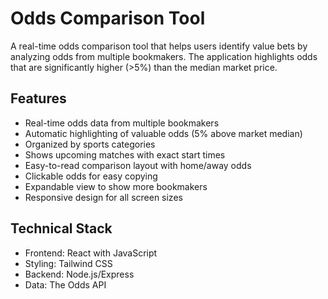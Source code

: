 # Odds Comparison Tool

A real-time odds comparison tool that helps users identify value bets by analyzing odds from multiple bookmakers. The application highlights odds that are significantly higher (>5%) than the median market price.

## Features

- Real-time odds data from multiple bookmakers
- Automatic highlighting of valuable odds (5% above market median)
- Organized by sports categories
- Shows upcoming matches with exact start times
- Easy-to-read comparison layout with home/away odds
- Clickable odds for easy copying
- Expandable view to show more bookmakers
- Responsive design for all screen sizes

## Technical Stack

- Frontend: React with JavaScript
- Styling: Tailwind CSS
- Backend: Node.js/Express
- Data: The Odds API

